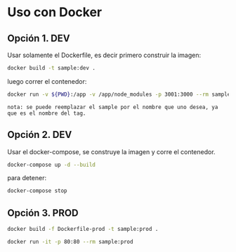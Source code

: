 # Uso con Docker

## Opción 1. DEV
Usar solamente el Dockerfile, es decir primero construir la imagen:
```bash
docker build -t sample:dev .
```
luego correr el contenedor:
```bash
docker run -v ${PWD}:/app -v /app/node_modules -p 3001:3000 --rm sample:dev
```
`nota: se puede reemplazar el sample por el nombre que uno desea, ya que es el nombre del tag.`

## Opción 2. DEV
Usar el docker-compose, se construye la imagen y corre el contenedor.
```bash
docker-compose up -d --build
```
para detener:
```bash
docker-compose stop
```

## Opción 3. PROD
```bash
docker build -f Dockerfile-prod -t sample:prod .

docker run -it -p 80:80 --rm sample:prod
```
